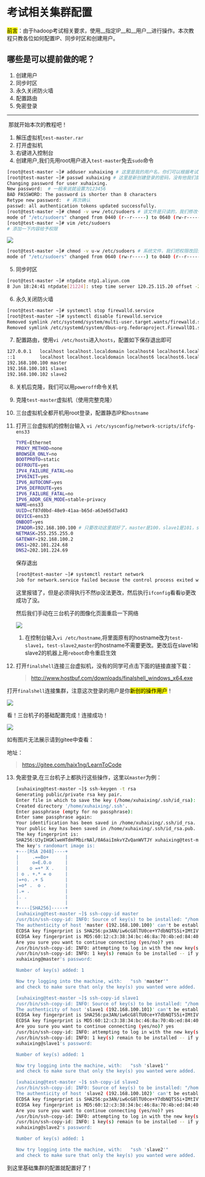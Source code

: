 # 考试相关集群配置

<mark>前言</mark>：由于hadoop考试相关要求，使用__指定IP__和__用户__进行操作。本次教程只教各位如何配置IP、同步时区和创建用户。

## 哪些是可以提前做的呢？

1. 创建用户
2. 同步时区
3. 永久关闭防火墙
4. 配置路由
5. 免密登录

<hr />

​	那就开始本次的教程吧！

1. 解压虚拟机`test-master.rar`
2. 打开虚拟机
3. 右键进入控制台
4. 创建用户,我们先用root用户进入`test-master`免去`sudo`命令

```bash
[root@test-master ~]# adduser xuhaixing # 这里是我的用户名，你们可以根据考试要求改成合适的用户名
[root@test-master ~]# passwd xuhaixing # 这里是新创建登录的密码，没有他我们就没办法实验
Changing password for user xuhaixing.
New password:  # 一般来说就设置为123456
BAD PASSWORD: The password is shorter than 8 characters
Retype new password:  # 再次确认
passwd: all authentication tokens updated successfully.
[root@test-master ~]# chmod -v u+w /etc/sudoers # 该文件是只读的，我们修改一下权限
mode of "/etc/sudoers" changed from 0440 (r--r-----) to 0640 (rw-r-----)
[root@test-master ~]# vim /etc/sudoers
# 添加一下内容给予权限
```

![](../images/58.png)

```bash
[root@test-master ~]# chmod -v u-w /etc/sudoers # 系统文件，我们把权限改回去
mode of "/etc/sudoers" changed from 0640 (rw-r-----) to 0440 (r--r-----)
```



5. 同步时区

```bash
[root@test-master ~]# ntpdate ntp1.aliyun.com
8 Jun 18:24:41 ntpdate[21224]: step time server 120.25.115.20 offset -28812.747421 sec
```

6. 永久关闭防火墙

```bash
[root@test-master ~]# systemctl stop firewalld.service 
[root@test-master ~]# systemctl disable firewalld.service 
Removed symlink /etc/systemd/system/multi-user.target.wants/firewalld.service.
Removed symlink /etc/systemd/system/dbus-org.fedoraproject.FirewallD1.service.
```

7. 配置路由，使用`vi /etc/hosts`进入`hosts`，配置如下保存退出即可

```bash
127.0.0.1   localhost localhost.localdomain localhost4 localhost4.localdomain4
::1         localhost localhost.localdomain localhost6 localhost6.localdomain6
192.168.100.100 master
192.168.100.101 slave1
192.168.100.102 slave2
```

8. 关机后克隆，我们可以用`poweroff`命令关机

9. 克隆`test-master`虚拟机（使用完整克隆）

10. 三台虚拟机全都开机用root登录，配置静态IP和`hostname`

11. 打开三台虚拟机的控制台输入 `vi /etc/sysconfig/network-scripts/ifcfg-ens33`

    ```sh
    TYPE=Ethernet
    PROXY_METHOD=none
    BROWSER_ONLY=no
    BOOTPROTO=static
    DEFROUTE=yes
    IPV4_FAILURE_FATAL=no
    IPV6INIT=yes
    IPV6_AUTOCONF=yes
    IPV6_DEFROUTE=yes
    IPV6_FAILURE_FATAL=no
    IPV6_ADDR_GEN_MODE=stable-privacy
    NAME=ens33
    UUID=cf87d0bd-48e9-41aa-b65d-a63e65d7ad43
    DEVICE=ens33
    ONBOOT=yes
    IPADDR=192.168.100.100 # 只要改动这里就好了，master是100，slave1是101，slave2是102
    NETMASK=255.255.255.0
    GATEWAY=192.168.100.2
    DNS1=202.101.224.68
    DNS2=202.101.224.69
    ```

    保存退出

    ```bash
    [root@test-master ~]# systemctl restart network
    Job for network.service failed because the control process exited with error code. See "systemctl status network.service" and "journalctl -xe" for details.
    ```

    这里报错了，但是必须得执行不然ip没法更改，然后执行`ifconfig`看看ip更改成功了没。

    然后我们手动在三台机子的图像化页面重启一下网络

    ![](../images/55.png)

    

    1. 在控制台输入`vi /etc/hostname`,将里面原有的hostname改为`test-slave1`，`test-slave2`,`master`的hostname不需要更改。更改后在slave1和slave2的机器上用`reboot`命令重启生效

12. 打开`finalshell`连接三台虚拟机，没有的同学可点击下面的链接直接下载：

    > http://www.hostbuf.com/downloads/finalshell_windows_x64.exe

打开`finalshell`连接集群，注意这次登录的用户是你<mark>新创的操作用户</mark>！

![](../images/56.png)

看！三台机子的基础配置完成！连接成功！

![](../images/57.png)

如有图片无法展示请到gitee中查看：

地址：

> https://gitee.com/haix1ng/LearnToCode

13. 免密登录,在三台机子上都执行这些操作，这里以`master`为例：

    ```bash
    [xuhaixing@test-master ~]$ ssh-keygen -t rsa
    Generating public/private rsa key pair.
    Enter file in which to save the key (/home/xuhaixing/.ssh/id_rsa): 
    Created directory '/home/xuhaixing/.ssh'.
    Enter passphrase (empty for no passphrase): 
    Enter same passphrase again: 
    Your identification has been saved in /home/xuhaixing/.ssh/id_rsa.
    Your public key has been saved in /home/xuhaixing/.ssh/id_rsa.pub.
    The key fingerprint is:
    SHA256:U3yIHGKlweHTdmFMbirNAl/0A6aiImkvYZvQanWVTJY xuhaixing@test-master
    The key's randomart image is:
    +---[RSA 2048]----+
    |     .==Bo+      |
    |     o=E.O.o     |
    |    o =+* X .    |
    | o . +.* = o     |
    |=+o. .+ S        |
    |=o* .  o .       |
    |.= .             |
    |. .              |
    |                 |
    +----[SHA256]-----+
    [xuhaixing@test-master ~]$ ssh-copy-id master
    /usr/bin/ssh-copy-id: INFO: Source of key(s) to be installed: "/home/xuhaixing/.ssh/id_rsa.pub"
    The authenticity of host 'master (192.168.100.100)' can't be established.
    ECDSA key fingerprint is SHA256:px3AN/iw6cG8lTU0ce+Y7dbNQTS5i+IMtIVW1TX+Zww.
    ECDSA key fingerprint is MD5:60:12:c3:38:34:bc:46:8a:70:4b:ed:84:40:a6:50:89.
    Are you sure you want to continue connecting (yes/no)? yes
    /usr/bin/ssh-copy-id: INFO: attempting to log in with the new key(s), to filter out any that are already installed
    /usr/bin/ssh-copy-id: INFO: 1 key(s) remain to be installed -- if you are prompted now it is to install the new keys
    xuhaixing@master's password: 
    
    Number of key(s) added: 1
    
    Now try logging into the machine, with:   "ssh 'master'"
    and check to make sure that only the key(s) you wanted were added.
    
    [xuhaixing@test-master ~]$ ssh-copy-id slave1
    /usr/bin/ssh-copy-id: INFO: Source of key(s) to be installed: "/home/xuhaixing/.ssh/id_rsa.pub"
    The authenticity of host 'slave1 (192.168.100.101)' can't be established.
    ECDSA key fingerprint is SHA256:px3AN/iw6cG8lTU0ce+Y7dbNQTS5i+IMtIVW1TX+Zww.
    ECDSA key fingerprint is MD5:60:12:c3:38:34:bc:46:8a:70:4b:ed:84:40:a6:50:89.
    Are you sure you want to continue connecting (yes/no)? yes
    /usr/bin/ssh-copy-id: INFO: attempting to log in with the new key(s), to filter out any that are already installed
    /usr/bin/ssh-copy-id: INFO: 1 key(s) remain to be installed -- if you are prompted now it is to install the new keys
    xuhaixing@slave1's password: 
    
    Number of key(s) added: 1
    
    Now try logging into the machine, with:   "ssh 'slave1'"
    and check to make sure that only the key(s) you wanted were added.
    
    [xuhaixing@test-master ~]$ ssh-copy-id slave2
    /usr/bin/ssh-copy-id: INFO: Source of key(s) to be installed: "/home/xuhaixing/.ssh/id_rsa.pub"
    The authenticity of host 'slave2 (192.168.100.102)' can't be established.
    ECDSA key fingerprint is SHA256:px3AN/iw6cG8lTU0ce+Y7dbNQTS5i+IMtIVW1TX+Zww.
    ECDSA key fingerprint is MD5:60:12:c3:38:34:bc:46:8a:70:4b:ed:84:40:a6:50:89.
    Are you sure you want to continue connecting (yes/no)? yes
    /usr/bin/ssh-copy-id: INFO: attempting to log in with the new key(s), to filter out any that are already installed
    /usr/bin/ssh-copy-id: INFO: 1 key(s) remain to be installed -- if you are prompted now it is to install the new keys
    xuhaixing@slave2's password: 
    
    Number of key(s) added: 1
    
    Now try logging into the machine, with:   "ssh 'slave2'"
    and check to make sure that only the key(s) you wanted were added.
    ```

到这里基础集群的配置就配置好了！
